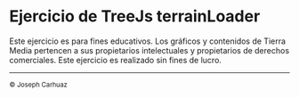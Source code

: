 <h1>Ejercicio de TreeJs terrainLoader</h1>
<p>Este ejercicio es para fines educativos. Los gráficos y contenidos de Tierra Media pertencen a sus propietarios intelectuales y propietarios de derechos comerciales. Este ejercicio es realizado sin fines de lucro.</p>
<hr>
<small>© Joseph Carhuaz</small>